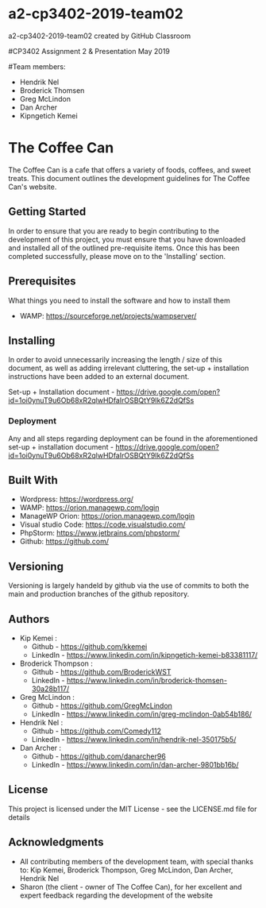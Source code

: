 # a2-cp3402-2019-team02
a2-cp3402-2019-team02 created by GitHub Classroom

#CP3402 Assignment 2 & Presentation
May 2019

#Team members:
- Hendrik Nel
- Broderick Thomsen
- Greg McLindon
- Dan Archer
- Kipngetich Kemei

# The Coffee Can
The Coffee Can is a cafe that offers a variety of foods, coffees, and sweet treats. This document outlines the development guidelines for The Coffee Can's website.

## Getting Started
In order to ensure that you are ready to begin contributing to the development of this project, you must ensure that you have downloaded and installed all of the outlined pre-requisite items. Once this has been completed successfully, please move on to the 'Installing' section.

## Prerequisites
What things you need to install the software and how to install them
- WAMP: https://sourceforge.net/projects/wampserver/
 
## Installing
In order to avoid unnecessarily increasing the length / size of this document, as well as adding irrelevant cluttering, the set-up + installation instructions have been added to an external document.

Set-up + Installation document - https://drive.google.com/open?id=1oi0ynuT9u6Ob68xR2qlwHDfaIrOSBQtY9Ik6Z2dQfSs

### Deployment
Any and all steps regarding deployment can be found in the aforementioned set-up + installation document - https://drive.google.com/open?id=1oi0ynuT9u6Ob68xR2qlwHDfaIrOSBQtY9Ik6Z2dQfSs

## Built With
- Wordpress: https://wordpress.org/
- WAMP: https://orion.managewp.com/login
- ManageWP Orion: https://orion.managewp.com/login
- Visual studio Code: https://code.visualstudio.com/
- PhpStorm: https://www.jetbrains.com/phpstorm/
- Github: https://github.com/


## Versioning
Versioning is largely handeld by github via the use of commits to both the main and production branches of the github repository.

## Authors
- Kip Kemei : 
	- Github - https://github.com/kkemei
	- LinkedIn - https://www.linkedin.com/in/kipngetich-kemei-b83381117/
- Broderick Thompson :
	- Github - https://github.com/BroderickWST
	- LinkedIn - https://www.linkedin.com/in/broderick-thomsen-30a28b117/
- Greg McLindon :
	- Github - https://github.com/GregMcLindon
	- LinkedIn - https://www.linkedin.com/in/greg-mclindon-0ab54b186/ 
- Hendrik Nel :
	- Github - https://github.com/Comedy112
	- LinkedIn - https://www.linkedin.com/in/hendrik-nel-350175b5/
- Dan Archer :
	- Github - https://github.com/danarcher96
	- LinkedIn - https://www.linkedin.com/in/dan-archer-9801bb16b/

## License
This project is licensed under the MIT License - see the LICENSE.md file for details

## Acknowledgments
- All contributing members of the development team, with special thanks to: Kip Kemei, Broderick Thompson, Greg McLindon, Dan Archer, Hendrik Nel
- Sharon (the client - owner of The Coffee Can), for her excellent and expert feedback regarding the development of the website

